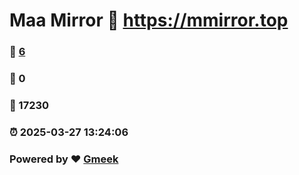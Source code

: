 # Maa Mirror :link: https://mmirror.top 
### :page_facing_up: [6](https://mmirror.top/tag.html) 
### :speech_balloon: 0 
### :hibiscus: 17230 
### :alarm_clock: 2025-03-27 13:24:06 
### Powered by :heart: [Gmeek](https://github.com/Meekdai/Gmeek)
